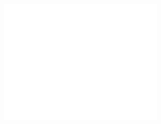 <!-- If you're using "master" as default branch -->
![Metrics](https://github.com/janik313/janik313/blob/master/github-metrics.svg)

